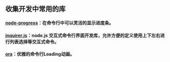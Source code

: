 ## 收集开发中常用的库

#### [node-progress](https://github.com/visionmedia/node-progress)：在命令行中可以灵活的显示进度条。

#### [inquirer.js](https://github.com/SBoudrias/Inquirer.js)：node.js 交互式命令行界面开发库，允许方便的定义使用上下左右进行列表选择等交互式命令。

#### [ora](https://github.com/sindresorhus/ora)：优雅的命令行Loading动画。

